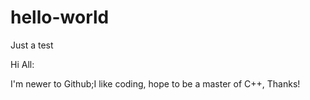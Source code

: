 # hello-world
Just a test

Hi All:

  I'm newer to Github;I like coding, hope to be a master of C++, Thanks!
